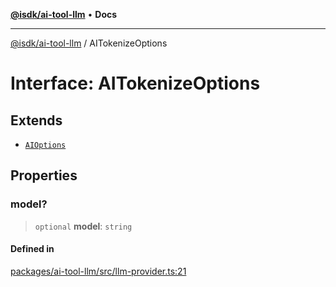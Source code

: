 [**@isdk/ai-tool-llm**](../README.md) • **Docs**

***

[@isdk/ai-tool-llm](../globals.md) / AITokenizeOptions

# Interface: AITokenizeOptions

## Extends

- [`AIOptions`](AIOptions.md)

## Properties

### model?

> `optional` **model**: `string`

#### Defined in

[packages/ai-tool-llm/src/llm-provider.ts:21](https://github.com/isdk/ai-tool-llm.js/blob/9605df51949af058c01251578849aa8202fccd66/src/llm-provider.ts#L21)
